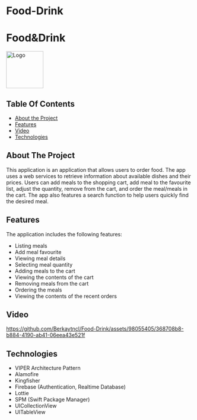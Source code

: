 # Food-Drink

# Food&Drink
 
<p>
  <a href="https://github.com/Berkaytncl/Food-Drink">
    <img src="![icon](https://github.com/Berkaytncl/Food-Drink/assets/98055405/da68909a-b771-43de-a11f-14aa09c0236b)" alt="Logo" width="100" height="100">
  </a>
</p>

## Table Of Contents

* [About the Project](#about-the-project)
* [Features](#features)
* [Video](#video)
* [Technologies](#technologies)

## About The Project

This application is an application that allows users to order food. The app uses a web services to retrieve information about available dishes and their prices. Users can add meals to the shopping cart, add meal to the favourite list, adjust the quantity, remove from the cart, and order the meal/meals in the cart. The app also features a search function to help users quickly find the desired meal.

## Features

The application includes the following features:

* Listing meals
* Add meal favourite
* Viewing meal details
* Selecting meal quantity
* Adding meals to the cart
* Viewing the contents of the cart
* Removing meals from the cart
* Ordering the meals
* Viewing the contents of the recent orders

## Video

https://github.com/Berkaytncl/Food-Drink/assets/98055405/368708b8-b884-4190-ab41-06eea43e521f

## Technologies

* VIPER Architecture Pattern
* Alamofire
* Kingfisher
* Firebase (Authentication, Realtime Database)
* Lottie
* SPM (Swift Package Manager)
* UICollectionView
* UITableView
